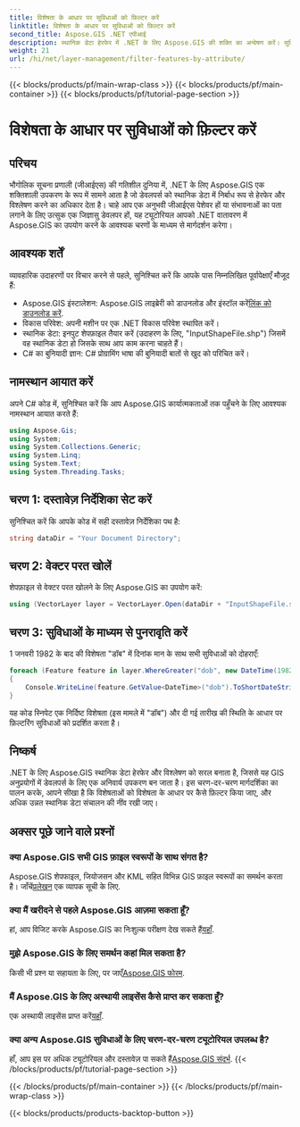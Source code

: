 ```yaml
---
title: विशेषता के आधार पर सुविधाओं को फ़िल्टर करें
linktitle: विशेषता के आधार पर सुविधाओं को फ़िल्टर करें
second_title: Aspose.GIS .NET एपीआई
description: स्थानिक डेटा हेरफेर में .NET के लिए Aspose.GIS की शक्ति का अन्वेषण करें। सुविधाओं को सहजता से फ़िल्टर करें, जीआईएस अनुप्रयोगों को बढ़ाएं और उत्पादकता बढ़ाएं।
weight: 21
url: /hi/net/layer-management/filter-features-by-attribute/
---
```


{{< blocks/products/pf/main-wrap-class >}}
{{< blocks/products/pf/main-container >}}
{{< blocks/products/pf/tutorial-page-section >}}

# विशेषता के आधार पर सुविधाओं को फ़िल्टर करें

## परिचय
भौगोलिक सूचना प्रणाली (जीआईएस) की गतिशील दुनिया में, .NET के लिए Aspose.GIS एक शक्तिशाली उपकरण के रूप में सामने आता है जो डेवलपर्स को स्थानिक डेटा में निर्बाध रूप से हेरफेर और विश्लेषण करने का अधिकार देता है। चाहे आप एक अनुभवी जीआईएस पेशेवर हों या संभावनाओं का पता लगाने के लिए उत्सुक एक जिज्ञासु डेवलपर हों, यह ट्यूटोरियल आपको .NET वातावरण में Aspose.GIS का उपयोग करने के आवश्यक चरणों के माध्यम से मार्गदर्शन करेगा।
## आवश्यक शर्तें
व्यावहारिक उदाहरणों पर विचार करने से पहले, सुनिश्चित करें कि आपके पास निम्नलिखित पूर्वापेक्षाएँ मौजूद हैं:
-  Aspose.GIS इंस्टालेशन: Aspose.GIS लाइब्रेरी को डाउनलोड और इंस्टॉल करें[लिंक को डाउनलोड करें](https://releases.aspose.com/gis/net/).
- विकास परिवेश: अपनी मशीन पर एक .NET विकास परिवेश स्थापित करें।
- स्थानिक डेटा: इनपुट शेपफ़ाइल तैयार करें (उदाहरण के लिए, "InputShapeFile.shp") जिसमें वह स्थानिक डेटा हो जिसके साथ आप काम करना चाहते हैं।
- C# का बुनियादी ज्ञान: C# प्रोग्रामिंग भाषा की बुनियादी बातों से खुद को परिचित करें।
## नामस्थान आयात करें
अपने C# कोड में, सुनिश्चित करें कि आप Aspose.GIS कार्यात्मकताओं तक पहुँचने के लिए आवश्यक नामस्थान आयात करते हैं:
```csharp
using Aspose.Gis;
using System;
using System.Collections.Generic;
using System.Linq;
using System.Text;
using System.Threading.Tasks;
```
## चरण 1: दस्तावेज़ निर्देशिका सेट करें
सुनिश्चित करें कि आपके कोड में सही दस्तावेज़ निर्देशिका पथ है:
```csharp
string dataDir = "Your Document Directory";
```
## चरण 2: वेक्टर परत खोलें
शेपफ़ाइल से वेक्टर परत खोलने के लिए Aspose.GIS का उपयोग करें:
```csharp
using (VectorLayer layer = VectorLayer.Open(dataDir + "InputShapeFile.shp", Drivers.Shapefile))
```
## चरण 3: सुविधाओं के माध्यम से पुनरावृति करें
1 जनवरी 1982 के बाद की विशेषता "डॉब" में दिनांक मान के साथ सभी सुविधाओं को दोहराएँ:
```csharp
foreach (Feature feature in layer.WhereGreater("dob", new DateTime(1982, 1, 1, 0, 0, 0)))
{
    Console.WriteLine(feature.GetValue<DateTime>("dob").ToShortDateString());
}
```
यह कोड स्निपेट एक निर्दिष्ट विशेषता (इस मामले में "डॉब") और दी गई तारीख की स्थिति के आधार पर फ़िल्टरिंग सुविधाओं को प्रदर्शित करता है।
## निष्कर्ष
.NET के लिए Aspose.GIS स्थानिक डेटा हेरफेर और विश्लेषण को सरल बनाता है, जिससे यह GIS अनुप्रयोगों में डेवलपर्स के लिए एक अनिवार्य उपकरण बन जाता है। इस चरण-दर-चरण मार्गदर्शिका का पालन करके, आपने सीखा है कि विशेषताओं को विशेषता के आधार पर कैसे फ़िल्टर किया जाए, और अधिक उन्नत स्थानिक डेटा संचालन की नींव रखी जाए।
## अक्सर पूछे जाने वाले प्रश्नों
### क्या Aspose.GIS सभी GIS फ़ाइल स्वरूपों के साथ संगत है?
 Aspose.GIS शेपफाइल, जियोजसन और KML सहित विभिन्न GIS फ़ाइल स्वरूपों का समर्थन करता है। जाँचें[प्रलेखन](https://reference.aspose.com/gis/net/) एक व्यापक सूची के लिए.
### क्या मैं खरीदने से पहले Aspose.GIS आज़मा सकता हूँ?
 हां, आप विजिट करके Aspose.GIS का निःशुल्क परीक्षण देख सकते हैं[यहाँ](https://releases.aspose.com/).
### मुझे Aspose.GIS के लिए समर्थन कहां मिल सकता है?
 किसी भी प्रश्न या सहायता के लिए, पर जाएँ[Aspose.GIS फोरम](https://forum.aspose.com/c/gis/33).
### मैं Aspose.GIS के लिए अस्थायी लाइसेंस कैसे प्राप्त कर सकता हूँ?
 एक अस्थायी लाइसेंस प्राप्त करें[यहाँ](https://purchase.aspose.com/temporary-license/).
### क्या अन्य Aspose.GIS सुविधाओं के लिए चरण-दर-चरण ट्यूटोरियल उपलब्ध है?
 हाँ, आप इस पर अधिक ट्यूटोरियल और दस्तावेज़ पा सकते हैं[Aspose.GIS संदर्भ](https://reference.aspose.com/gis/net/).
{{< /blocks/products/pf/tutorial-page-section >}}

{{< /blocks/products/pf/main-container >}}
{{< /blocks/products/pf/main-wrap-class >}}

{{< blocks/products/products-backtop-button >}}
